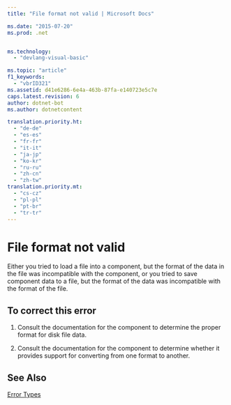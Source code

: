 ```yaml
---
title: "File format not valid | Microsoft Docs"

ms.date: "2015-07-20"
ms.prod: .net


ms.technology: 
  - "devlang-visual-basic"

ms.topic: "article"
f1_keywords: 
  - "vbrID321"
ms.assetid: d41e6286-6e4a-463b-87fa-e140723e5c7e
caps.latest.revision: 6
author: dotnet-bot
ms.author: dotnetcontent

translation.priority.ht: 
  - "de-de"
  - "es-es"
  - "fr-fr"
  - "it-it"
  - "ja-jp"
  - "ko-kr"
  - "ru-ru"
  - "zh-cn"
  - "zh-tw"
translation.priority.mt: 
  - "cs-cz"
  - "pl-pl"
  - "pt-br"
  - "tr-tr"
---
```

# File format not valid
Either you tried to load a file into a component, but the format of the data in the file was incompatible with the component, or you tried to save component data to a file, but the format of the data was incompatible with the format of the file.  
  
## To correct this error  
  
1.  Consult the documentation for the component to determine the proper format for disk file data.  
  
2.  Consult the documentation for the component to determine whether it provides support for converting from one format to another.  
  
## See Also  
 [Error Types](../../visual-basic/programming-guide/language-features/error-types.md)
